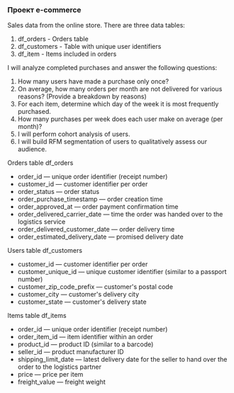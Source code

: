 ### Проект e-commerce

Sales data from the online store.
There are three data tables:
1. df_orders - Orders table 
2. df_customers - Table with unique user identifiers
3. df_item - Items included in orders

I will analyze completed purchases and answer the following questions:
1. How many users have made a purchase only once?
2. On average, how many orders per month are not delivered for various reasons? (Provide a breakdown by reasons)
3. For each item, determine which day of the week it is most frequently purchased.
4. How many purchases per week does each user make on average (per month)?
5. I will perform cohort analysis of users.
6. I will build RFM segmentation of users to qualitatively assess our audience.

Orders table df_orders
- order_id — unique order identifier (receipt number)
- customer_id — customer identifier per order
- order_status — order status
- order_purchase_timestamp — order creation time
- order_approved_at — order payment confirmation time
- order_delivered_carrier_date — time the order was handed over to the logistics service
- order_delivered_customer_date — order delivery time
- order_estimated_delivery_date — promised delivery date

Users table df_customers
- customer_id — customer identifier per order
- customer_unique_id — unique customer identifier (similar to a passport number)
- customer_zip_code_prefix — customer's postal code
- customer_city — customer's delivery city
- customer_state — customer's delivery state

Items table df_items
- order_id — unique order identifier (receipt number)
- order_item_id — item identifier within an order
- product_id — product ID (similar to a barcode)
- seller_id — product manufacturer ID
- shipping_limit_date — latest delivery date for the seller to hand over the order to the logistics partner
- price — price per item
- freight_value — freight weight
